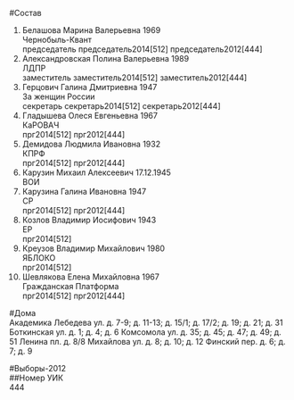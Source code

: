 #Состав  
1. Белашова Марина Валерьевна 1969  
    Чернобыль-Квант  
    председатель председатель2014[512] председатель2012[444]  
2. Александровская Полина Валерьевна 1989  
    ЛДПР  
    заместитель заместитель2014[512] заместитель2012[444]  
3. Герцович Галина Дмитриевна 1947  
    За женщин России  
    секретарь секретарь2014[512] секретарь2012[444]  
4. Гладышева Олеся Евгеньевна 1967  
    КаРОВАЧ  
    прг2014[512] прг2012[444]  
5. Демидова Людмила Ивановна 1932  
    КПРФ  
    прг2014[512] прг2012[444]  
6. Карузин Михаил Алексеевич 17.12.1945  
    ВОИ  
7. Карузина Галина Ивановна 1947  
    СР  
    прг2014[512] прг2012[444]  
8. Козлов Владимир Иосифович 1943  
    ЕР  
    прг2014[512]  
9. Креузов Владимир Михайлович 1980  
    ЯБЛОКО  
    прг2014[512]  
10. Шевлякова Елена Михайловна 1967  
    Гражданская Платформа  
    прг2014[512] прг2012[444]  
  
#Дома  
Академика Лебедева ул. д. 7-9; д. 11-13; д. 15/1; д. 17/2; д. 19; д. 21; д. 31 Боткинская ул. д. 1; д. 4; д. 6 Комсомола ул. д. 35; д. 45; д. 47; д. 49; д. 51 Ленина пл. д. 8/8 Михайлова ул. д. 8; д. 10; д. 12 Финский пер. д. 6; д. 7; д. 9  
  
#Выборы-2012  
##Номер УИК  
444  
